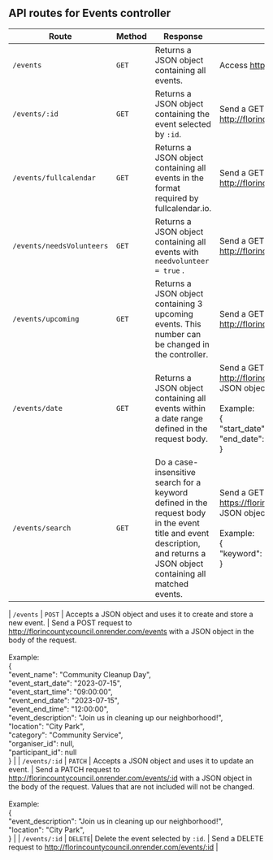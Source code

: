 ## API routes for Events controller

| Route                    | Method | Response                                                                                        | Usage                                                                                                                                                                                                                                                                                                                                                                                                                                                                                                                                                                                     |
| ------------------------ | ------ | ----------------------------------------------------------------------------------------------- | ----------------------------------------------------------------------------------------------------------------------------------------------------------------------------------------------------------------------------------------------------------------------------------------------------------------------------------------------------------------------------------------------------------------------------------------------------------------------------------------------------------------------------------------------------------------------------------------- |
| `/events`                | `GET`  | Returns a JSON object containing all events.                                                    | Access http://florincountycouncil.onrender.com/events                                                                                                                                                                                                                                                                                                                                                                                                                                                                                                                             |
| `/events/:id`            | `GET`  | Returns a JSON object containing the event selected by `:id`.                                   | Send a GET request to http://florincountycouncil.onrender.com/events/:id                                                                                                                                                                                                                                                                                                                                                                                                                                                                                                          |
| `/events/fullcalendar`            | `GET`  | Returns a JSON object containing all events in the format required by fullcalendar.io.                                   | Send a GET request to http://florincountycouncil.onrender.com/events/fullcalendar                                                                                                                                                                                                                                                                                                                                                                                                                                                                                                         |
| `/events/needsVolunteers`            | `GET`  | Returns a JSON object containing all events with `needvolunteer = true` .                                   | Send a GET request to http://florincountycouncil.onrender.com/events/needsVolunteers                                                                                                                                                                                                                                                                                                                                                                                                                                                                                                          |
| `/events/upcoming`| `GET`  | Returns a JSON object containing 3 upcoming events. This number can be changed in the controller.                           | Send a GET request to http://florincountycouncil.onrender.com/events/upcoming/                                                                                                                                                                                                                                                                                                                                                       |
| `/events/date`           | `GET`  | Returns a JSON object containing all events within a date range defined in the request body. | Send a GET request to http://florincountycouncil.onrender.com/events/date with a JSON object in the body of the request.<br/><br/>Example:<br/>{<br/>"start_date": "2023-06-23",<br/>"end_date": "2023-06-27"<br/>}                                                                                                                                                                                                                                                                                                                                                      |
| `/events/search`| `GET`  | Do a case-insensitive search for a keyword defined in the request body in the event title and event description, and returns a JSON object containing all matched events.                           | Send a GET request to https://florincountycouncil.onrender.com/events/search/ with a JSON object in the body of the request.<br/><br/>Example:<br/>{<br/>"keyword": "fun day",<br>}                                                                                                                                                                                                                                                                                                                                                      |

| `/events`                | `POST` | Accepts a JSON object and uses it to create and store a new event.                              | Send a POST request to http://florincountycouncil.onrender.com/events with a JSON object in the body of the request.<br/><br/>Example:<br/>{<br/>"event_name": "Community Cleanup Day",<br/>"event_start_date": "2023-07-15",<br/>"event_start_time": "09:00:00",<br/>"event_end_date": "2023-07-15",<br/>"event_end_time": "12:00:00",<br/>"event_description": "Join us in cleaning up our neighborhood!",<br/>"location": "City Park",<br/>"category": "Community Service",<br/>"organiser_id": null,<br/>"participant_id": null<br/>} |
| `/events/:id`            | `PATCH` | Accepts a JSON object and uses it to update an event.                                           | Send a PATCH request to http://florincountycouncil.onrender.com/events/:id with a JSON object in the body of the request. Values that are not included will not be changed. <br/><br/>Example:<br/>{<br/>"event_description": "Join us in cleaning up our neighborhood!",<br/>"location": "City Park",<br/>} |
| `/events/:id`            | `DELETE`| Delete the event selected by `:id`.                                                            | Send a DELETE request to http://florincountycouncil.onrender.com/events/:id |
